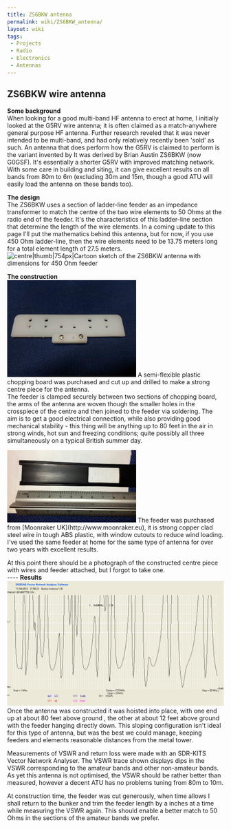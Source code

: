 ```yaml
---
title: ZS6BKW antenna
permalink: wiki/ZS6BKW_antenna/
layout: wiki
tags:
 - Projects
 - Radio
 - Electronics
 - Antennas
---
```


ZS6BKW wire antenna
-------------------

**Some background**  
When looking for a good multi-band HF antenna to erect at home, I
initially looked at the G5RV wire antenna; it is often claimed as a
match-anywhere general purpose HF antenna. Further research reveled that
it was never intended to be multi-band, and had only relatively recently
been 'sold' as such. An antenna that does perform how the G5RV is
claimed to perform is the variant invented by It was derived by Brian
Austin ZS6BKW (now G0GSF). It's essentially a shorter G5RV with improved
matching network. With some care in building and siting, it can give
excellent results on all bands from 80m to 6m (excluding 30m and 15m,
though a good ATU will easily load the antenna on these bands too).

  
**The design**  
The ZS6BKW uses a section of ladder-line feeder as an impedance
transformer to match the centre of the two wire elements to 50 Ohms at
the radio end of the feeder. It's the characteristics of this
ladder-line section that determine the length of the wire elements. In a
coming update to this page I'll put the mathematics behind this antenna,
but for now, if you use 450 Ohm ladder-line, then the wire elements need
to be 13.75 meters long for a total element length of 27.5 meters.
![centre|thumb|754px|Cartoon sketch of the ZS6BKW antenna with
dimensions for 450 Ohm
feeder](ZS6BKW-antenna.png "fig:centre|thumb|754px|Cartoon sketch of the ZS6BKW antenna with dimensions for 450 Ohm feeder")

  
**The construction**  
<img src="20120323_134031.jpg" title="fig:The centre of the antenna is made from a plastic chopping board" alt="The centre of the antenna is made from a plastic chopping board" width="300" />
A semi-flexible plastic chopping board was purchased and cut up and
drilled to make a strong centre piece for the antenna.  
The feeder is clamped securely between two sections of chopping board,
the arms of the antenna are woven though the smaller holes in the
crosspiece of the centre and then joined to the feeder via soldering.
The aim is to get a good electrical connection, while also providing
good mechanical stability - this thing will be anything up to 80 feet in
the air in strong winds, hot sun and freezing conditions; quite possibly
all three simultaneously on a typical British summer day.

<img src="450_ohm_feeder.jpg" title="fig:The 450 Ohm ladder feeder used for the matching section of the antenna" alt="The 450 Ohm ladder feeder used for the matching section of the antenna" width="300" />
The feeder was purchased from [Moonraker UK](http://www.moonraker.eu),
it is strong copper clad steel wire in tough ABS plastic, with window
cutouts to reduce wind loading. I've used the same feeder at home for
the same type of antenna for over two years with excellent results.

At this point there should be a photograph of the constructed centre
piece with wires and feeder attached, but I forgot to take one.  
---- **Results**  
<img src="Bunker_Screen-1-30.png" title="fig:VSWR Measurements from 1 to 30 MHz" alt="VSWR Measurements from 1 to 30 MHz" width="800" />
Once the antenna was constructed it was hoisted into place, with one end
up at about 80 feet above ground , the other at about 12 feet above
ground with the feeder hanging directly down. This sloping configuration
isn't ideal for this type of antenna, but was the best we could manage,
keeping feeders and elements reasonable distances from the metal tower.

Measurements of VSWR and return loss were made with an SDR-KITS Vector
Network Analyser. The VSWR trace shown displays dips in the VSWR
corresponding to the amateur bands and other non-amateur bands. As yet
this antenna is not optimised, the VSWR should be rather better than
measured, however a decent ATU has no problems tuning from 80m to 10m.

At construction time, the feeder was cut generously, when time allows I
shall return to the bunker and trim the feeder length by a inches at a
time while measuring the VSWR again. This should enable a better match
to 50 Ohms in the sections of the amateur bands we prefer.
